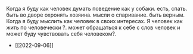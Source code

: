 
Когда я буду как человек думать
поведение как у собаки. есть, спать. быть во дворе охронять хозяина. мысли о спаривание. быть верным.
Когда я буду мыслить как человек в своих интересах.
Я человек как жить по человечески ?.
может обращаться к себе с слов человек и может буду чувствовать себя человеком?.

- [[2022-09-06]]